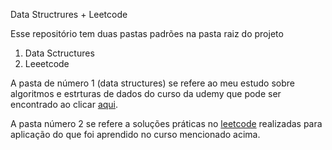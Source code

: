 Data Structrures + Leetcode

Esse repositório tem duas pastas padrões na pasta raiz do projeto

1. Data Sctructures
2. Leeetcode

A pasta de número 1 (data structures) se refere ao meu estudo sobre algoritmos e estrturas de dados do curso da udemy que pode ser encontrado ao clicar [aqui]([https://api.nasa.gov/](https://www.udemy.com/course/master-the-coding-interview-data-structures-algorithms/)).

A pasta número 2 se refere a soluções práticas no [leetcode](https://leetcode.com/) realizadas para aplicação do que foi aprendido no curso mencionado acima.



   
